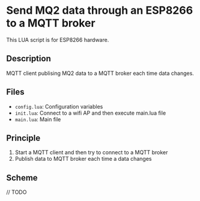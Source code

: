# Send MQ2 data through an ESP8266 to a MQTT broker

This LUA script is for ESP8266 hardware.

## Description

MQTT client publising MQ2 data to a MQTT broker each time data changes.

## Files

* ``config.lua``: Configuration variables
* ``init.lua``: Connect to a wifi AP and then execute main.lua file
* ``main.lua``: Main file

## Principle

1. Start a MQTT client and then try to connect to a MQTT broker
2. Publish data to MQTT broker each time a data changes

## Scheme

// TODO
